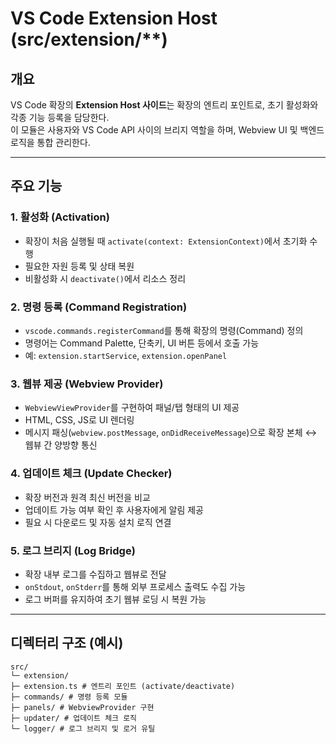 # VS Code Extension Host (src/extension/\*\*)

## 개요

VS Code 확장의 **Extension Host 사이드**는 확장의 엔트리 포인트로, 초기 활성화와 각종 기능 등록을 담당한다.  
이 모듈은 사용자와 VS Code API 사이의 브리지 역할을 하며, Webview UI 및 백엔드 로직을 통합 관리한다.

---

## 주요 기능

### 1. 활성화 (Activation)

- 확장이 처음 실행될 때 `activate(context: ExtensionContext)`에서 초기화 수행
- 필요한 자원 등록 및 상태 복원
- 비활성화 시 `deactivate()`에서 리소스 정리

### 2. 명령 등록 (Command Registration)

- `vscode.commands.registerCommand`를 통해 확장의 명령(Command) 정의
- 명령어는 Command Palette, 단축키, UI 버튼 등에서 호출 가능
- 예: `extension.startService`, `extension.openPanel`

### 3. 웹뷰 제공 (Webview Provider)

- `WebviewViewProvider`를 구현하여 패널/탭 형태의 UI 제공
- HTML, CSS, JS로 UI 렌더링
- 메시지 패싱(`webview.postMessage`, `onDidReceiveMessage`)으로 확장 본체 ↔ 웹뷰 간 양방향 통신

### 4. 업데이트 체크 (Update Checker)

- 확장 버전과 원격 최신 버전을 비교
- 업데이트 가능 여부 확인 후 사용자에게 알림 제공
- 필요 시 다운로드 및 자동 설치 로직 연결

### 5. 로그 브리지 (Log Bridge)

- 확장 내부 로그를 수집하고 웹뷰로 전달
- `onStdout`, `onStderr`를 통해 외부 프로세스 출력도 수집 가능
- 로그 버퍼를 유지하여 초기 웹뷰 로딩 시 복원 가능

---

## 디렉터리 구조 (예시)

```
src/
└─ extension/
├─ extension.ts # 엔트리 포인트 (activate/deactivate)
├─ commands/ # 명령 등록 모듈
├─ panels/ # WebviewProvider 구현
├─ updater/ # 업데이트 체크 로직
└─ logger/ # 로그 브리지 및 로거 유틸
```
